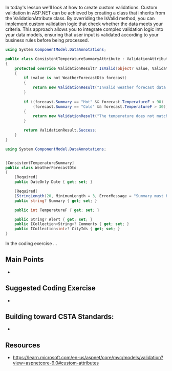 In today's lesson we'll look at how to create custom validations.  Custom validation in ASP.NET can be achieved by creating a class that inherits from the ValidationAttribute class. By overriding the IsValid method, you can implement custom validation logic that check whether the data meets your criteria. This approach allows you to integrate complex validation logic into your data models, ensuring that user input is validated according to your business rules before being processed.

``` cs
using System.ComponentModel.DataAnnotations;

public class ConsistentTemperatureSummaryAttribute : ValidationAttribute
{
    protected override ValidationResult? IsValid(object? value, ValidationContext validationContext)
    {
        if (value is not WeatherForecastDto forecast)
        {
            return new ValidationResult("Invalid weather forecast data.");
        }
        
        if ((forecast.Summary == "Hot" && forecast.TemperatureF < 90) ||
            (forecast.Summary == "Cold" && forecast.TemperatureF > 30))
        {
            return new ValidationResult("The temperature does not match the summary description.");
        }

        return ValidationResult.Success;
    }
}
```

``` cs
using System.ComponentModel.DataAnnotations;


[ConsistentTemperatureSummary]
public class WeatherForecastDto
{
    [Required]
    public DateOnly Date { get; set; }

    [Required]
    [StringLength(20, MinimumLength = 3, ErrorMessage = "Summary must be between 3 and 20 characters.")]
    public string? Summary { get; set; }

    public int TemperatureF { get; set; }

    public String? Alert { get; set; }
    public ICollection<String>? Comments { get; set; }
    public ICollection<int>? CityIds { get; set; }
}
```

In the coding exercise ...

## Main Points
- 

## Suggested Coding Exercise
- 

## Building toward CSTA Standards:
- 

## Resources
- https://learn.microsoft.com/en-us/aspnet/core/mvc/models/validation?view=aspnetcore-9.0#custom-attributes
